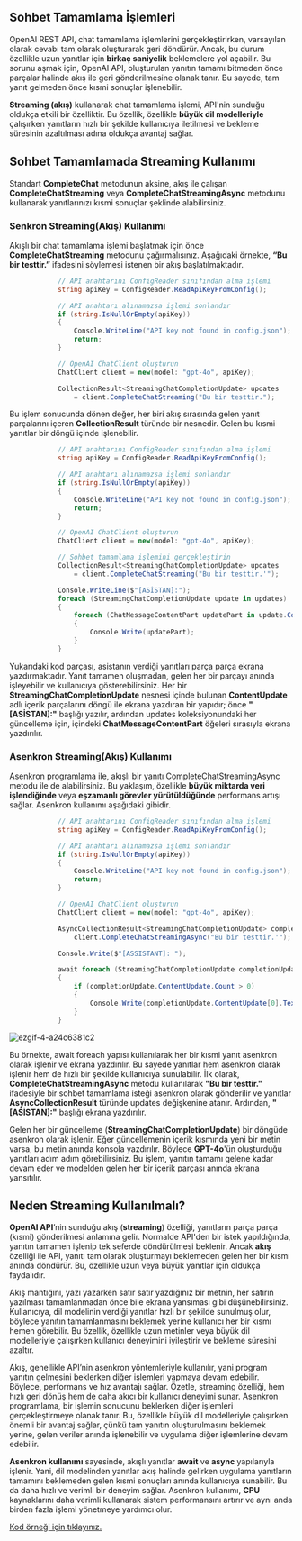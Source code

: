 ## Sohbet Tamamlama İşlemleri

OpenAI REST API, chat tamamlama işlemlerini gerçekleştirirken, varsayılan olarak cevabı tam olarak oluşturarak geri döndürür. Ancak, bu durum özellikle uzun yanıtlar için **birkaç saniyelik** beklemelere yol açabilir. Bu sorunu aşmak için, OpenAI API, oluşturulan yanıtın tamamı bitmeden önce parçalar halinde akış ile geri gönderilmesine olanak tanır. Bu sayede, tam yanıt gelmeden önce kısmi sonuçlar işlenebilir.

**Streaming (akış)** kullanarak chat tamamlama işlemi, API'nin sunduğu oldukça etkili bir özelliktir. Bu özellik, özellikle **büyük dil modelleriyle** çalışırken yanıtların hızlı bir şekilde kullanıcıya iletilmesi ve bekleme süresinin azaltılması adına oldukça avantaj sağlar.

## Sohbet Tamamlamada Streaming Kullanımı
Standart **CompleteChat** metodunun aksine, akış ile çalışan **CompleteChatStreaming** veya **CompleteChatStreamingAsync** metodunu kullanarak yanıtlarınızı kısmi sonuçlar şeklinde alabilirsiniz. 

### Senkron Streaming(Akış) Kullanımı
Akışlı bir chat tamamlama işlemi başlatmak için önce **CompleteChatStreaming** metodunu çağırmalısınız. Aşağıdaki örnekte, **“Bu bir testtir.”** ifadesini söylemesi istenen bir akış başlatılmaktadır.

```csharp
            // API anahtarını ConfigReader sınıfından alma işlemi
            string apiKey = ConfigReader.ReadApiKeyFromConfig();

            // API anahtarı alınamazsa işlemi sonlandır
            if (string.IsNullOrEmpty(apiKey))
            {
                Console.WriteLine("API key not found in config.json");
                return;
            }

            // OpenAI ChatClient oluşturun
            ChatClient client = new(model: "gpt-4o", apiKey);

            CollectionResult<StreamingChatCompletionUpdate> updates
                = client.CompleteChatStreaming("Bu bir testtir.");
```

Bu işlem sonucunda dönen değer, her biri akış sırasında gelen yanıt parçalarını içeren **CollectionResult<StreamingChatCompletionUpdate>** türünde bir nesnedir. Gelen bu kısmi yanıtlar bir döngü içinde işlenebilir.

```csharp
            // API anahtarını ConfigReader sınıfından alma işlemi
            string apiKey = ConfigReader.ReadApiKeyFromConfig();

            // API anahtarı alınamazsa işlemi sonlandır
            if (string.IsNullOrEmpty(apiKey))
            {
                Console.WriteLine("API key not found in config.json");
                return;
            }

            // OpenAI ChatClient oluşturun
            ChatClient client = new(model: "gpt-4o", apiKey);

            // Sohbet tamamlama işlemini gerçekleştirin
            CollectionResult<StreamingChatCompletionUpdate> updates
                = client.CompleteChatStreaming("Bu bir testtir.'");

            Console.WriteLine($"[ASİSTAN]:");
            foreach (StreamingChatCompletionUpdate update in updates)
            {
                foreach (ChatMessageContentPart updatePart in update.ContentUpdate)
                {
                    Console.Write(updatePart);
                }
            }
```

Yukarıdaki kod parçası, asistanın verdiği yanıtları parça parça ekrana yazdırmaktadır. Yanıt tamamen oluşmadan, gelen her bir parçayı anında işleyebilir ve kullanıcıya gösterebilirsiniz. Her bir **StreamingChatCompletionUpdate** nesnesi içinde bulunan **ContentUpdate** adlı içerik parçalarını döngü ile ekrana yazdıran bir yapıdır; önce **"[ASİSTAN]:"** başlığı yazılır, ardından updates koleksiyonundaki her güncelleme için, içindeki **ChatMessageContentPart** öğeleri sırasıyla ekrana yazdırılır.

### Asenkron Streaming(Akış) Kullanımı

Asenkron programlama ile, akışlı bir yanıtı CompleteChatStreamingAsync metodu ile de alabilirsiniz. Bu yaklaşım, özellikle **büyük miktarda veri işlendiğinde** veya **eşzamanlı görevler yürütüldüğünde** performans artışı sağlar. Asenkron kullanımı aşağıdaki gibidir.


```csharp
            // API anahtarını ConfigReader sınıfından alma işlemi
            string apiKey = ConfigReader.ReadApiKeyFromConfig();

            // API anahtarı alınamazsa işlemi sonlandır
            if (string.IsNullOrEmpty(apiKey))
            {
                Console.WriteLine("API key not found in config.json");
                return;
            }

            // OpenAI ChatClient oluşturun
            ChatClient client = new(model: "gpt-4o", apiKey);

            AsyncCollectionResult<StreamingChatCompletionUpdate> completionUpdates = 
                client.CompleteChatStreamingAsync("Bu bir testtir.'");

            Console.Write($"[ASSISTANT]: ");

            await foreach (StreamingChatCompletionUpdate completionUpdate in completionUpdates)
            {
                if (completionUpdate.ContentUpdate.Count > 0)
                {
                    Console.Write(completionUpdate.ContentUpdate[0].Text);
                }
            }
```
![ezgif-4-a24c6381c2](https://github.com/user-attachments/assets/39ce444d-fb18-4e32-860c-935651baaac1)

Bu örnekte, await foreach yapısı kullanılarak her bir kısmi yanıt asenkron olarak işlenir ve ekrana yazdırılır. Bu sayede yanıtlar hem asenkron olarak işlenir hem de hızlı bir şekilde kullanıcıya sunulabilir. İlk olarak, **CompleteChatStreamingAsync** metodu kullanılarak **"Bu bir testtir."** ifadesiyle bir sohbet tamamlama isteği asenkron olarak gönderilir ve yanıtlar **AsyncCollectionResult<StreamingChatCompletionUpdate>** türünde updates değişkenine atanır. Ardından, **"[ASİSTAN]:"** başlığı ekrana yazdırılır. 

 Gelen her bir güncelleme (**StreamingChatCompletionUpdate**) bir döngüde asenkron olarak işlenir. Eğer güncellemenin içerik kısmında yeni bir metin varsa, bu metin anında konsola yazdırılır. Böylece **GPT-4o**'ün oluşturduğu yanıtları adım adım görebilirsiniz. Bu işlem, yanıtın tamamı gelene kadar devam eder ve modelden gelen her bir içerik parçası anında ekrana yansıtılır.

## Neden Streaming Kullanılmalı?

**OpenAI API**’nin sunduğu akış (**streaming**) özelliği, yanıtların parça parça (kısmi) gönderilmesi anlamına gelir. Normalde API'den bir istek yapıldığında, yanıtın tamamen işlenip tek seferde döndürülmesi beklenir. Ancak **akış** özelliği ile API, yanıtı tam olarak oluşturmayı beklemeden gelen her bir kısmı anında döndürür. Bu, özellikle uzun veya büyük yanıtlar için oldukça faydalıdır.

Akış mantığını, yazı yazarken satır satır yazdığınız bir metnin, her satırın yazılması tamamlanmadan önce bile ekrana yansıması gibi düşünebilirsiniz. Kullanıcıya, dil modelinin verdiği yanıtlar hızlı bir şekilde sunulmuş olur, böylece yanıtın tamamlanmasını beklemek yerine kullanıcı her bir kısmı hemen görebilir. Bu özellik, özellikle uzun metinler veya büyük dil modelleriyle çalışırken kullanıcı deneyimini iyileştirir ve bekleme süresini azaltır.

Akış, genellikle API’nin asenkron yöntemleriyle kullanılır, yani program yanıtın gelmesini beklerken diğer işlemleri yapmaya devam edebilir. Böylece, performans ve hız avantajı sağlar. Özetle, streaming özelliği, hem hızlı geri dönüş hem de daha akıcı bir kullanıcı deneyimi sunar. Asenkron programlama, bir işlemin sonucunu beklerken diğer işlemleri gerçekleştirmeye olanak tanır. Bu, özellikle büyük dil modelleriyle çalışırken önemli bir avantaj sağlar, çünkü tam yanıtın oluşturulmasını beklemek yerine, gelen veriler anında işlenebilir ve uygulama diğer işlemlerine devam edebilir.

**Asenkron kullanımı** sayesinde, akışlı yanıtlar **await** ve **async** yapılarıyla işlenir. Yani, dil modelinden yanıtlar akış halinde gelirken uygulama yanıtların tamamını beklemeden gelen kısmi sonuçları anında kullanıcıya sunabilir. Bu da daha hızlı ve verimli bir deneyim sağlar. Asenkron kullanımı, **CPU** kaynaklarını daha verimli kullanarak sistem performansını artırır ve aynı anda birden fazla işlemi yönetmeye yardımcı olur.

[Kod örneği için tıklayınız.](https://github.com/KardelRuveyda/openai-dotnet-exercises/tree/master/Examples/02)













